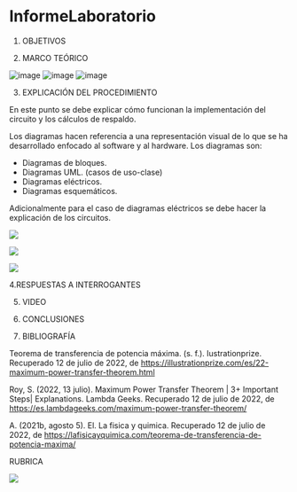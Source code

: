 # InformeLaboratorio


1. OBJETIVOS



2. MARCO TEÓRICO 

![image](https://user-images.githubusercontent.com/105679480/178907518-f085923d-01ae-4ead-8b6a-c94c7659007a.png)
![image](https://user-images.githubusercontent.com/105679480/178907570-cd8e42eb-c4db-4ecb-a6a2-be84be304068.png)
![image](https://user-images.githubusercontent.com/105679480/178907600-3a99c5d9-a5e8-4863-962a-70ec9f5e711f.png)



3. EXPLICACIÓN DEL PROCEDIMIENTO

En este punto se debe explicar cómo funcionan la implementación del circuito y los cálculos de respaldo.

Los diagramas hacen referencia a una representación visual de lo que se ha desarrollado enfocado al software y al hardware. Los diagramas son:
* Diagramas de bloques.
* Diagramas UML. (casos de uso-clase)
* Diagramas eléctricos.
* Diagramas esquemáticos.

Adicionalmente para el caso de diagramas eléctricos se debe hacer la explicación de los circuitos.

![](https://github.com/doalulema/Informe/blob/master/img/Diagrama1.jpg)

![](https://github.com/doalulema/Informe/blob/master/img/Diagrama2.jpg)

![](https://github.com/doalulema/Informe/blob/master/img/Diagrama4.jpg)

4.RESPUESTAS A INTERROGANTES



5. VIDEO



6. CONCLUSIONES





7. BIBLIOGRAFÍA


Teorema de transferencia de potencia máxima. (s. f.). Iustrationprize. Recuperado 12 de julio de 2022, de https://illustrationprize.com/es/22-maximum-power-transfer-theorem.html

Roy, S. (2022, 13 julio). Maximum Power Transfer Theorem | 3+ Important Steps| Explanations. Lambda Geeks. Recuperado 12 de julio de 2022, de https://es.lambdageeks.com/maximum-power-transfer-theorem/


A. (2021b, agosto 5). El. La fisica y quimica. Recuperado 12 de julio de 2022, de https://lafisicayquimica.com/teorema-de-transferencia-de-potencia-maxima/



RUBRICA

![](https://github.com/doalulema/InformeLaboratorio/blob/main/Laboratorio.png)
